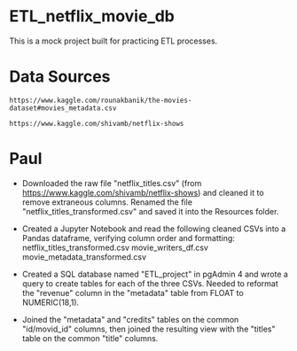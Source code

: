 # ETL_netflix_movie_db
This is a mock project built for practicing ETL processes. 

# Data Sources
`https://www.kaggle.com/rounakbanik/the-movies-dataset#movies_metadata.csv`

`https://www.kaggle.com/shivamb/netflix-shows`

# Paul

* Downloaded the raw file "netflix_titles.csv" (from https://www.kaggle.com/shivamb/netflix-shows) and cleaned it to remove extraneous columns. Renamed the file "netflix_titles_transformed.csv" and saved it into the Resources folder.

* Created a Jupyter Notebook and read the following cleaned CSVs into a Pandas dataframe, verifying column order and formatting:
	netflix_titles_transformed.csv
	movie_writers_df.csv
	movie_metadata_transformed.csv

* Created a SQL database named "ETL_project" in pgAdmin 4 and wrote a query to create tables for each of the three CSVs. Needed to reformat the "revenue" column in the "metadata" table from FLOAT to NUMERIC(18,1).

* Joined the "metadata" and "credits" tables on the common "id/movid_id" columns, then joined the resulting view with the "titles" table on the common "title" columns.
